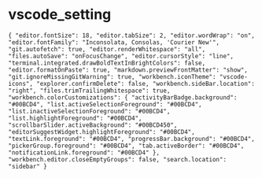 # vscode_setting

` {
  "editor.fontSize": 18,
  "editor.tabSize": 2,
  "editor.wordWrap": "on",
  "editor.fontFamily": "Inconsolata, Consolas, 'Courier New'",
  "git.autofetch": true,
  "editor.renderWhitespace": "all",
  "files.autoSave": "onFocusChange",
  "editor.cursorStyle": "line",
  "terminal.integrated.drawBoldTextInBrightColors": false,
  "editor.formatOnPaste": true,
  "markdown.previewFrontMatter": "show",
  "git.ignoreMissingGitWarning": true,
  "workbench.iconTheme": "vscode-icons",
  "explorer.confirmDelete": false,
  "workbench.sideBar.location": "right",
  "files.trimTrailingWhitespace": true,
  "workbench.colorCustomizations": {
    "activityBarBadge.background": "#00BCD4",
    "list.activeSelectionForeground": "#00BCD4",
    "list.inactiveSelectionForeground": "#00BCD4",
    "list.highlightForeground": "#00BCD4",
    "scrollbarSlider.activeBackground": "#00BCD450",
    "editorSuggestWidget.highlightForeground": "#00BCD4",
    "textLink.foreground": "#00BCD4",
    "progressBar.background": "#00BCD4",
    "pickerGroup.foreground": "#00BCD4",
    "tab.activeBorder": "#00BCD4",
    "notificationLink.foreground": "#00BCD4"
  },
  "workbench.editor.closeEmptyGroups": false,
  "search.location": "sidebar"
} `
